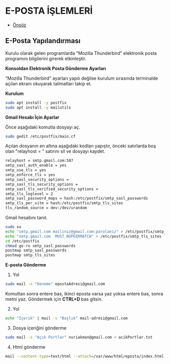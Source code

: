 # E-POSTA İŞLEMLERİ

- [Önsöz](https://github.com/cicekhasan/Linux)


## E-Posta Yapılandırması

Kurulu olarak gelen programlarda "Mozilla Thunderbird" elektronik posta programını bilgilerini girerek etkinleştir. 

**Konsoldan Elektronik Posta Gönderme Ayarları**

"Mozilla Thunderbird" ayarları yapılı değilse kurulum sırasında terminalde açılan ekranı okuyarak talimatları takip et.

**Kurulum**

```bash
sudo apt install -y postfix
sudo apt install -y mailutils
```

**Gmail Hesabı İçin Ayarlar**

Önce aşağıdaki komutla dosyayı aç. 

```bash
sudo gedit /etc/postfix/main.cf
```

Açılan dosyanın en altına aşağıdaki kodları yapıştır, önceki satırlarda boş olan "relayhost = " satırını sil ve dosyayı kaydet.

```bash
relayhost = smtp.gmail.com:587
smtp_sasl_auth_enable = yes
smtp_use_tls = yes
smtp_enforce_tls = yes
smtp_sasl_security_options =
smtp_sasl_tls_security_options =
smtp_sasl_tls_verified_security_options =
smtp_tls_loglevel = 2
smtp_sasl_password_maps = hash:/etc/postfix/smtp_sasl_passwords
smtp_tls_per_site = hash:/etc/postfix/smtp_tls_sites
tls_random_source = dev:/dev/urandom
```

Gmail hesabını tanıt. 

```bash
sudo su 
echo "smtp.gmail.com mailiniz@gmail.com:parolanız" > /etc/postfix/smtp_sasl_passwords
echo "smtp.gmail.com  MUST_NOPEERMATCH" > /etc/postfix/smtp_tls_sites
cd /etc/postfix
chmod go-rx smtp_sasl_passwords
postmap smtp_sasl_passwords
postmap smtp_tls_sites
```

**E-posta Gönderme**

1. Yol

```bash
sudo mail -s "Deneme" epostaAdresi@gmail.com
```

Komuttan sonra entere bas, ikinci eposta varsa yaz yoksa entere bas, sonra metni yaz. Göndermek için **CTRL+D** bas gitsin. 

2. Yol

```bash
echo "İçerik" | mail -s "Başlık" mail-adresi@gmail.com
```

3. Dosya içeriğini gönderme

```bash
sudo mail -s "Açık Portlar" nuriakman@gmail.com < acikPortlar.txt
```

4. Html gönderme

```bash
mail --content-type=text/html --attach=/var/www/html/eposta/index.html -s "HTML sayfası" aysubey@gmail.com 
```